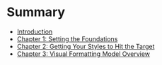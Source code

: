 # Summary

* [Introduction](README.md)
* [Chapter 1: Setting the Foundations](chapter1.md)
* [Chapter 2: Getting Your Styles to Hit the Target](chapter_2_getting_your_styles_to_hit_the_target.md)
* [Chapter 3: Visual Formatting Model Overview](chapter_3_visual_formatting_model_overview.md)

